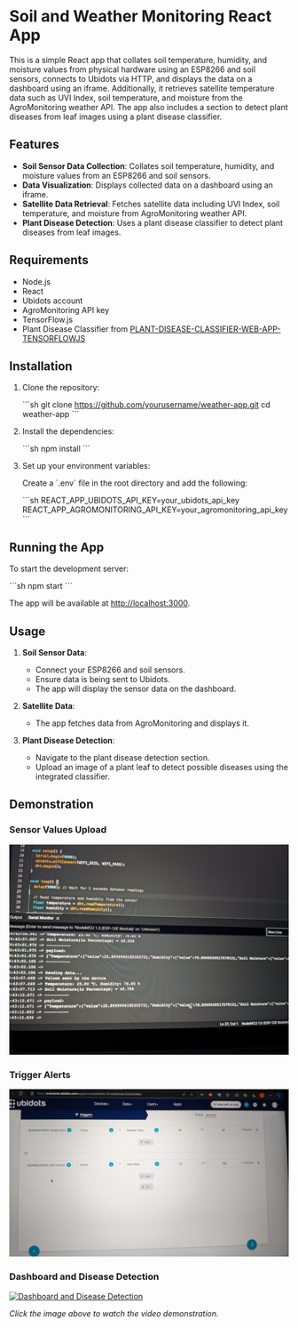 
# Soil and Weather Monitoring React App

This is a simple React app that collates soil temperature, humidity, and moisture values from physical hardware using an ESP8266 and soil sensors, connects to Ubidots via HTTP, and displays the data on a dashboard using an iframe. Additionally, it retrieves satellite temperature data such as UVI Index, soil temperature, and moisture from the AgroMonitoring weather API. The app also includes a section to detect plant diseases from leaf images using a plant disease classifier.

## Features

- **Soil Sensor Data Collection**: Collates soil temperature, humidity, and moisture values from an ESP8266 and soil sensors.
- **Data Visualization**: Displays collected data on a dashboard using an iframe.
- **Satellite Data Retrieval**: Fetches satellite data including UVI Index, soil temperature, and moisture from AgroMonitoring weather API.
- **Plant Disease Detection**: Uses a plant disease classifier to detect plant diseases from leaf images.

## Requirements

- Node.js
- React
- Ubidots account
- AgroMonitoring API key
- TensorFlow.js
- Plant Disease Classifier from [PLANT-DISEASE-CLASSIFIER-WEB-APP-TENSORFLOWJS](https://github.com/rexsimiloluwah/PLANT-DISEASE-CLASSIFIER-WEB-APP-TENSORFLOWJS)

## Installation

1. Clone the repository:

    \`\`\`sh
    git clone https://github.com/yourusername/weather-app.git
    cd weather-app
    \`\`\`

2. Install the dependencies:

    \`\`\`sh
    npm install
    \`\`\`

3. Set up your environment variables:

    Create a \`.env\` file in the root directory and add the following:

    \`\`\`sh
    REACT_APP_UBIDOTS_API_KEY=your_ubidots_api_key
    REACT_APP_AGROMONITORING_API_KEY=your_agromonitoring_api_key
    \`\`\`

## Running the App

To start the development server:

\`\`\`sh
npm start
\`\`\`

The app will be available at [http://localhost:3000](http://localhost:3000).

## Usage

1. **Soil Sensor Data**:
   - Connect your ESP8266 and soil sensors.
   - Ensure data is being sent to Ubidots.
   - The app will display the sensor data on the dashboard.

2. **Satellite Data**:
   - The app fetches data from AgroMonitoring and displays it.

3. **Plant Disease Detection**:
   - Navigate to the plant disease detection section.
   - Upload an image of a plant leaf to detect possible diseases using the integrated classifier.

## Demonstration

### Sensor Values Upload

![Sensor Values Upload](media/sensor-values-upload.jpg)

### Trigger Alerts

![Trigger Alerts](media/trigger-alerts.jpg)

### Dashboard and Disease Detection

[![Dashboard and Disease Detection](media/dashboard-image.jpg)](media/dashboard-video.mp4)

*Click the image above to watch the video demonstration.*

